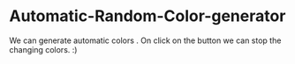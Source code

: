 # Automatic-Random-Color-generator
We can generate automatic colors .
On click on the button we can stop the changing colors.
:)
